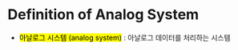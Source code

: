 # Definition of Analog System
- <mark class="hltr-trippy">아날로그 시스템 (analog system)</mark> : 아날로그 데이터를 처리하는 시스템